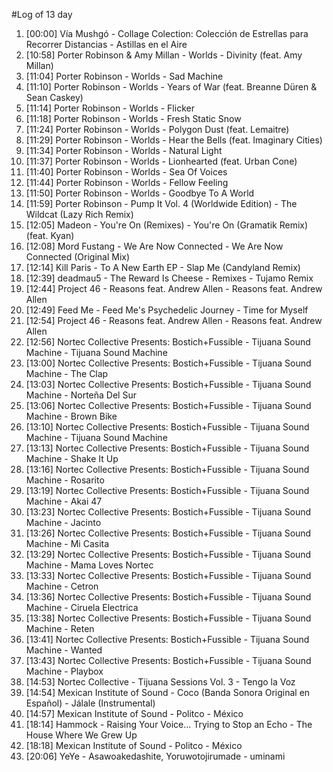 #Log of 13 day

1. [00:00] Vía Mushgó - Collage Colection: Colección de Estrellas para Recorrer Distancias - Astillas en el Aire
1. [10:58] Porter Robinson & Amy Millan - Worlds - Divinity (feat. Amy Millan)
1. [11:04] Porter Robinson - Worlds - Sad Machine
1. [11:10] Porter Robinson - Worlds - Years of War (feat. Breanne Düren & Sean Caskey)
1. [11:14] Porter Robinson - Worlds - Flicker
1. [11:18] Porter Robinson - Worlds - Fresh Static Snow
1. [11:24] Porter Robinson - Worlds - Polygon Dust (feat. Lemaitre)
1. [11:29] Porter Robinson - Worlds - Hear the Bells (feat. Imaginary Cities)
1. [11:34] Porter Robinson - Worlds - Natural Light
1. [11:37] Porter Robinson - Worlds - Lionhearted (feat. Urban Cone)
1. [11:40] Porter Robinson - Worlds - Sea Of Voices
1. [11:44] Porter Robinson - Worlds - Fellow Feeling
1. [11:50] Porter Robinson - Worlds - Goodbye To A World
1. [11:59] Porter Robinson - Pump It Vol. 4 (Worldwide Edition) - The Wildcat (Lazy Rich Remix)
1. [12:05] Madeon - You're On (Remixes) - You're On (Gramatik Remix) (feat. Kyan)
1. [12:08] Mord Fustang - We Are Now Connected - We Are Now Connected (Original Mix)
1. [12:14] Kill Paris - To A New Earth EP - Slap Me (Candyland Remix)
1. [12:39] deadmau5 - The Reward Is Cheese - Remixes - Tujamo Remix
1. [12:44] Project 46 - Reasons feat. Andrew Allen - Reasons feat. Andrew Allen
1. [12:49] Feed Me - Feed Me's Psychedelic Journey - Time for Myself
1. [12:54] Project 46 - Reasons feat. Andrew Allen - Reasons feat. Andrew Allen
1. [12:56] Nortec Collective Presents: Bostich+Fussible - Tijuana Sound Machine - Tijuana Sound Machine
1. [13:00] Nortec Collective Presents: Bostich+Fussible - Tijuana Sound Machine - The Clap
1. [13:03] Nortec Collective Presents: Bostich+Fussible - Tijuana Sound Machine - Norteña Del Sur
1. [13:06] Nortec Collective Presents: Bostich+Fussible - Tijuana Sound Machine - Brown Bike
1. [13:10] Nortec Collective Presents: Bostich+Fussible - Tijuana Sound Machine - Tijuana Sound Machine
1. [13:13] Nortec Collective Presents: Bostich+Fussible - Tijuana Sound Machine - Shake It Up
1. [13:16] Nortec Collective Presents: Bostich+Fussible - Tijuana Sound Machine - Rosarito
1. [13:19] Nortec Collective Presents: Bostich+Fussible - Tijuana Sound Machine - Akai 47
1. [13:23] Nortec Collective Presents: Bostich+Fussible - Tijuana Sound Machine - Jacinto
1. [13:26] Nortec Collective Presents: Bostich+Fussible - Tijuana Sound Machine - Mi Casita
1. [13:29] Nortec Collective Presents: Bostich+Fussible - Tijuana Sound Machine - Mama Loves Nortec
1. [13:33] Nortec Collective Presents: Bostich+Fussible - Tijuana Sound Machine - Cetron
1. [13:36] Nortec Collective Presents: Bostich+Fussible - Tijuana Sound Machine - Ciruela Electrica
1. [13:38] Nortec Collective Presents: Bostich+Fussible - Tijuana Sound Machine - Reten
1. [13:41] Nortec Collective Presents: Bostich+Fussible - Tijuana Sound Machine - Wanted
1. [13:43] Nortec Collective Presents: Bostich+Fussible - Tijuana Sound Machine - Playbox
1. [14:53] Nortec Collective - Tijuana Sessions Vol. 3 - Tengo la Voz
1. [14:54] Mexican Institute of Sound - Coco (Banda Sonora Original en Español) - Jálale (Instrumental)
1. [14:57] Mexican Institute of Sound - Politco - México
1. [18:14] Hammock - Raising Your Voice... Trying to Stop an Echo - The House Where We Grew Up
1. [18:18] Mexican Institute of Sound - Politco - México
1. [20:06] YeYe - Asawoakedashite, Yoruwotojirumade - uminami

